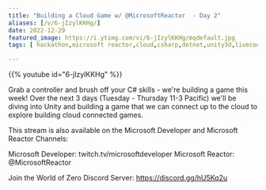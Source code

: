 ```yaml
---
title: "Building a Cloud Game w/ @MicrosoftReactor  - Day 2"
aliases: [/v/6-jIzylKKHg/]
date: 2022-12-29
featured_image: https://i.ytimg.com/vi/6-jIzylKKHg/mqdefault.jpg
tags: [ hackathon,microsoft reactor,cloud,csharp,dotnet,unity3d,livecode ]

---
```


{{% youtube id="6-jIzylKKHg" %}}

Grab a controller and brush off your C# skills - we're building a game this week! Over the next 3 days (Tuesday - Thursday 11-3 Pacific) we'll be diving into Unity and building a game that we can connect up to the cloud to explore building cloud connected games.

This stream is also available on the Microsoft Developer and Microsoft Reactor Channels:

Microsoft Developer: twitch.tv/microsoftdeveloper
Microsoft Reactor: @MicrosoftReactor 

Join the World of Zero Discord Server: https://discord.gg/hU5Kq2u